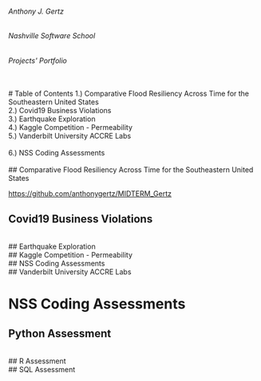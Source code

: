 ###### Anthony J. Gertz
###### Nashville Software School
###### Projects' Portfolio
<br>
# Table of Contents
1.) Comparative Flood Resiliency Across Time for the Southeastern United States<br>
2.) Covid19 Business Violations<br>
3.) Earthquake Exploration<br>
4.) Kaggle Competition - Permeability<br>
5.) Vanderbilt University ACCRE Labs<br>
<br>
6.) NSS Coding Assessments<br>
<br>
## Comparative Flood Resiliency Across Time for the Southeastern United States


https://github.com/anthonygertz/MIDTERM_Gertz
<br>
## Covid19 Business Violations

<br>
## Earthquake Exploration

<br>
## Kaggle Competition - Permeability

<br>
## NSS Coding Assessments

<br>
## Vanderbilt University ACCRE Labs


<br>

# NSS Coding Assessments<br>
## Python Assessment

<br>
## R Assessment

<br>
## SQL Assessment

<br>